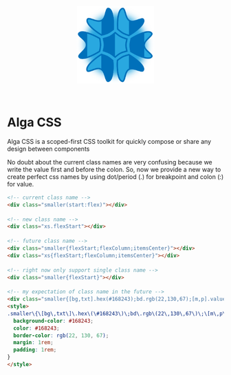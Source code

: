 <p align="center">
  <a href="https://tedirghazali.gitbook.io" target="_blank" rel="noopener noreferrer">
    <img width="180" src="alga-css-logo.png" alt="Alga CSS logo">
  </a>
</p>
<br/>

# Alga CSS
Alga CSS is a scoped-first CSS toolkit for quickly compose or share any design between components

No doubt about the current class names are very confusing because we write the value first and before the colon. So, now we provide a new way to create perfect css names by using dot/period (.) for breakpoint and colon (:) for value.

```html
<!-- current class name -->
<div class="smaller(start:flex)"></div>

<!-- new class name -->
<div class="xs.flexStart"></div>

<!-- future class name -->
<div class="smaller{flexStart;flexColumn;itemsCenter}"></div>
<div class="xs{flexStart;flexColumn;itemsCenter}"></div>

<!-- right now only support single class name -->
<div class="smaller{flexStart}"></div>

<!-- my expectation of class name in the future -->
<div class="smaller{[bg,txt].hex(#168243);bd.rgb(22,130,67);[m,p].value(1rem)}"></div>
<style>
.smaller\{\[bg\,txt\]\.hex\(\#168243\)\;bd\.rgb\(22\,130\,67\)\;\[m\,p\]\.value\(1rem\)\} {
  background-color: #168243;
  color: #168243;
  border-color: rgb(22, 130, 67);
  margin: 1rem;
  padding: 1rem;
}
</style>
```
